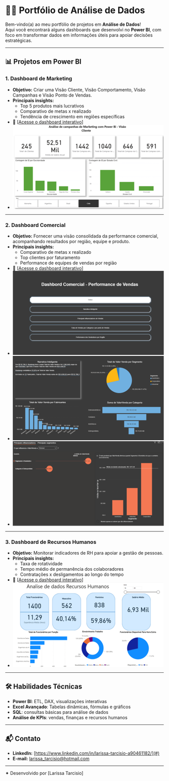 # 👩‍💻 Portfólio de Análise de Dados

Bem-vindo(a) ao meu portfólio de projetos em **Análise de Dados**!  
Aqui você encontrará alguns dashboards que desenvolvi no **Power BI**, com foco em transformar dados em informações úteis para apoiar decisões estratégicas.  

---

## 📊 Projetos em Power BI

### 1. Dashboard de Marketing
- **Objetivo:** Criar uma Visão Cliente, Visão Comportamento, Visão Campanhas e Visão Ponto de Vendas.  
- **Principais insights:**  
  - Top 5 produtos mais lucrativos  
  - Comparativo de metas x realizado  
  - Tendência de crescimento em regiões específicas  
- 🔗 [[Acesse o dashboard interativo](https://app.powerbi.com/links/EyZPaI4lwj?ctid=653f092f-10d2-4f9b-a458-3bc79a173650&pbi_source=linkShare)]
- ![Dashboard Vendas](Imagens/Marketing.png) 

---

### 2. Dashboard Comercial
- **Objetivo:** Fornecer uma visão consolidada da performance comercial, acompanhando resultados por região, equipe e produto.  
- **Principais insights:**  
  - Comparativo de metas x realizado  
  - Top clientes por faturamento  
  - Performance de equipes de vendas por região  
- 🔗 [[Acesse o dashboard interativo](https://app.powerbi.com/links/bat3MCa_yb?ctid=653f092f-10d2-4f9b-a458-3bc79a173650&pbi_source=linkShare)]  
- ![Dashboard Comercial](Imagens/Comercial1.png)
- ![Dashboard Comercial](Imagens/Comercial2.png)
- ![Dashboard Comercial](Imagens/Comercial3.png)
  

---

### 3. Dashboard de Recursos Humanos
- **Objetivo:** Monitorar indicadores de RH para apoiar a gestão de pessoas.  
- **Principais insights:**  
  - Taxa de rotatividade  
  - Tempo médio de permanência dos colaboradores  
  - Contratações x desligamentos ao longo do tempo  
- 🔗 [[Acesse o dashboard interativo](https://app.powerbi.com/links/orynw22Pjz?ctid=653f092f-10d2-4f9b-a458-3bc79a173650&pbi_source=linkShare&bookmarkGuid=cf461d51-4448-4cb2-abb2-a51730f7906f)]
- ![Dashboard RH](Imagens/RH.png)  

---

## 🛠️ Habilidades Técnicas
- **Power BI**: ETL, DAX, visualizações interativas  
- **Excel Avançado**: Tabelas dinâmicas, fórmulas e gráficos  
- **SQL**: consultas básicas para análise de dados  
- **Análise de KPIs**: vendas, finanças e recursos humanos  

---

## 📬 Contato
- **LinkedIn:** [https://www.linkedin.com/in/larissa-tarcisio-a90461182/](#)  
- **E-mail:** [larissa_tarcisio@hotmail.com](#)  

---
✦ Desenvolvido por [Larissa Tarcisio]
